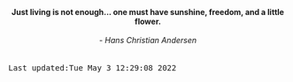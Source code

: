 
<div align="center"><b><span>Just living is not enough... one must have sunshine, freedom, and a little flower. </span></b><br><br><i> - Hans Christian Andersen</i></div>
<br><br><kbd>Last updated:Tue May  3 12:29:08 2022</kbd>